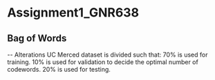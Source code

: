 # Assignment1_GNR638
## Bag of Words
-- Alterations
UC Merced dataset is divided such that:
70% is used for training.
10% is used for validation to decide the optimal number of codewords.
20% is used for testing.
